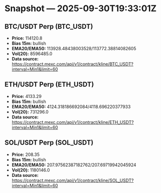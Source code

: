 # Snapshot — 2025-09-30T19:33:01Z

## BTC/USDT Perp (BTC_USDT)
- **Price:** 114120.8
- **Bias 15m:** bullish
- **EMA20/EMA50:** 113928.48438003528/113772.38814082605
- **Vol(20):** 8596485.0
- **Data source:** https://contract.mexc.com/api/v1/contract/kline/BTC_USDT?interval=Min1&limit=60

## ETH/USDT Perp (ETH_USDT)
- **Price:** 4133.29
- **Bias 15m:** bullish
- **EMA20/EMA50:** 4124.318186692084/4118.696220377933
- **Vol(20):** 731296.0
- **Data source:** https://contract.mexc.com/api/v1/contract/kline/ETH_USDT?interval=Min1&limit=60

## SOL/USDT Perp (SOL_USDT)
- **Price:** 208.35
- **Bias 15m:** bullish
- **EMA20/EMA50:** 207.97562387182762/207.69719942045924
- **Vol(20):** 1180146.0
- **Data source:** https://contract.mexc.com/api/v1/contract/kline/SOL_USDT?interval=Min1&limit=60
